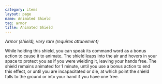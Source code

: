 ```yaml
---
category: items
layout: page
name: Animated Shield
tag: armor
title: Animated Shield 
---
```

_Armor (shield), very rare (requires attunement)_ 

While holding this shield, you can speak its command word as a bonus action to cause it to animate. The shield leaps into the air and hovers in your space to protect you as if you were wielding it, leaving your hands free. The shield remains animated for 1 minute, until you use a bonus action to end this effect, or until you are incapacitated or die, at which point the shield falls to the ground or into your hand if you have one free.